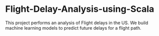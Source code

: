 # Flight-Delay-Analysis-using-Scala
This project performs an analysis of Flight delays in the US. We build machine learning models to predict future delays for a flight path.
